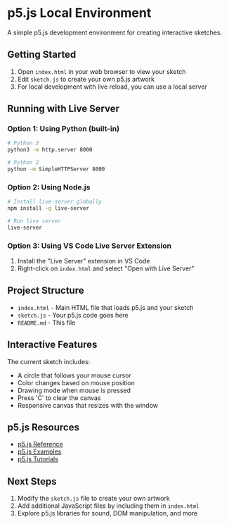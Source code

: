 # p5.js Local Environment

A simple p5.js development environment for creating interactive sketches.

## Getting Started

1. Open `index.html` in your web browser to view your sketch
2. Edit `sketch.js` to create your own p5.js artwork
3. For local development with live reload, you can use a local server

## Running with Live Server

### Option 1: Using Python (built-in)
```bash
# Python 3
python3 -m http.server 8000

# Python 2
python -m SimpleHTTPServer 8000
```

### Option 2: Using Node.js
```bash
# Install live-server globally
npm install -g live-server

# Run live server
live-server
```

### Option 3: Using VS Code Live Server Extension
1. Install the "Live Server" extension in VS Code
2. Right-click on `index.html` and select "Open with Live Server"

## Project Structure

- `index.html` - Main HTML file that loads p5.js and your sketch
- `sketch.js` - Your p5.js code goes here
- `README.md` - This file

## Interactive Features

The current sketch includes:
- A circle that follows your mouse cursor
- Color changes based on mouse position
- Drawing mode when mouse is pressed
- Press 'C' to clear the canvas
- Responsive canvas that resizes with the window

## p5.js Resources

- [p5.js Reference](https://p5js.org/reference/)
- [p5.js Examples](https://p5js.org/examples/)
- [p5.js Tutorials](https://p5js.org/learn/)

## Next Steps

1. Modify the `sketch.js` file to create your own artwork
2. Add additional JavaScript files by including them in `index.html`
3. Explore p5.js libraries for sound, DOM manipulation, and more
